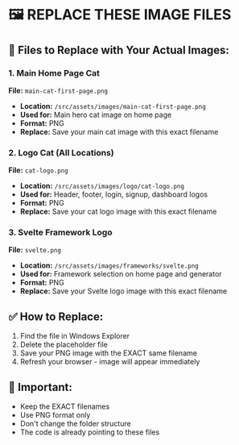 # 🖼️ REPLACE THESE IMAGE FILES

## 📸 Files to Replace with Your Actual Images:

### 1. Main Home Page Cat
**File:** `main-cat-first-page.png`
- **Location:** `/src/assets/images/main-cat-first-page.png`
- **Used for:** Main hero cat image on home page
- **Format:** PNG
- **Replace:** Save your main cat image with this exact filename

### 2. Logo Cat (All Locations)
**File:** `cat-logo.png`
- **Location:** `/src/assets/images/logo/cat-logo.png`
- **Used for:** Header, footer, login, signup, dashboard logos
- **Format:** PNG
- **Replace:** Save your cat logo image with this exact filename

### 3. Svelte Framework Logo
**File:** `svelte.png`
- **Location:** `/src/assets/images/frameworks/svelte.png`
- **Used for:** Framework selection on home page and generator
- **Format:** PNG
- **Replace:** Save your Svelte logo image with this exact filename

## ✅ How to Replace:
1. Find the file in Windows Explorer
2. Delete the placeholder file
3. Save your PNG image with the EXACT same filename
4. Refresh your browser - image will appear immediately

## 🚫 Important:
- Keep the EXACT filenames
- Use PNG format only
- Don't change the folder structure
- The code is already pointing to these files
